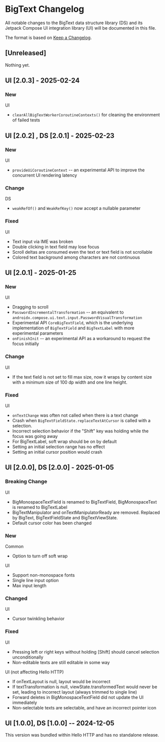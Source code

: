 # BigText Changelog

All notable changes to the BigText data structure library (DS) and its Jetpack Compose UI integration library (UI) will be documented in this file.

The format is based on [Keep a Changelog](https://keepachangelog.com/en/1.1.0/).

## [Unreleased]

Nothing yet.


## UI [2.0.3] - 2025-02-24

### New
UI
- `clearAllBigTextWorkerCoroutineContexts()` for cleaning the environment of failed tests


## UI [2.0.2] , DS [2.0.1] - 2025-02-23

### New
UI
- `provideUiCoroutineContext` -- an experimental API to improve the concurrent UI rendering latency

### Change
DS
- `weakRefOf()` and `WeakRefKey()` now accept a nullable parameter

### Fixed
UI
- Text input via IME was broken
- Double clicking in text field may lose focus
- Scroll deltas are consumed even the text or text field is not scrollable
- Colored text background among characters are not continuous


## UI [2.0.1] - 2025-01-25

### New
UI
- Dragging to scroll
- `PasswordIncrementalTransformation` -- an equivalent to `androidx.compose.ui.text.input.PasswordVisualTransformation`
- Experimental API `CoreBigTextField`, which is the underlying implementation of `BigTextField` and `BigTextLabel` with more experimental parameters
- `onFinishInit` -- an experimental API as a workaround to request the focus initially

### Change
UI
- If the text field is not set to fill max size, now it wraps by content size with a minimum size of 100 dp width and one line height.

### Fixed
UI
- `onTextChange` was often not called when there is a text change
- Crash when `BigTextFieldState.replaceTextAtCursor` is called with a selection.
- Incorrect selection behavior if the "Shift" key was holding while the focus was going away
- For BigTextLabel, soft wrap should be on by default
- Setting an initial selection range has no effect
- Setting an initial cursor position would crash

## UI [2.0.0], DS [2.0.0] - 2025-01-05

### Breaking Change
UI
- BigMonospaceTextField is renamed to BigTextField, BigMonospaceText is renamed to BigTextLabel 
- BigTextManipulator and onTextManipulatorReady are removed. Replaced by BigText, BigTextFieldState and BigTextViewState.
- Default cursor color has been changed

### New
Common
- Option to turn off soft wrap

UI
- Support non-monospace fonts
- Single line input option
- Max input length

### Changed
UI
- Cursor twinkling behavior

### Fixed
UI
- Pressing left or right keys without holding [Shift] should cancel selection unconditionally
- Non-editable texts are still editable in some way

UI (not affecting Hello HTTP)
- If onTextLayout is null, layout would be incorrect
- If textTransformation is null, viewState.transformedText would never be set, leading to incorrect layout (always trimmed to single line)
- Forward deletes in BigMonospaceTextField did not update the UI immediately
- Non-selectable texts are selectable, and have an incorrect pointer icon


## UI [1.0.0], DS [1.0.0] -- 2024-12-05

This version was bundled within Hello HTTP and has no standalone release.
